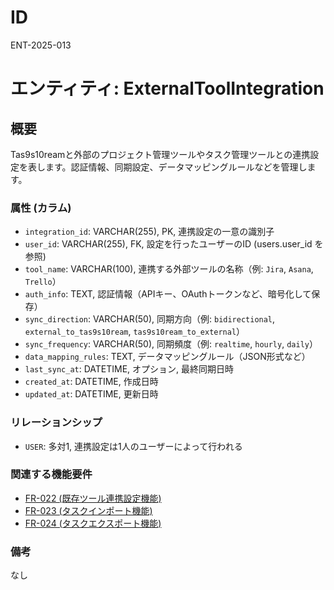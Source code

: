 # ID

ENT-2025-013

# エンティティ: ExternalToolIntegration

## 概要

Tas9s10reamと外部のプロジェクト管理ツールやタスク管理ツールとの連携設定を表します。認証情報、同期設定、データマッピングルールなどを管理します。

### 属性 (カラム)

- `integration_id`: VARCHAR(255), PK, 連携設定の一意の識別子
- `user_id`: VARCHAR(255), FK, 設定を行ったユーザーのID (users.user_id を参照)
- `tool_name`: VARCHAR(100), 連携する外部ツールの名称（例: `Jira`, `Asana`,
  `Trello`）
- `auth_info`: TEXT, 認証情報（APIキー、OAuthトークンなど、暗号化して保存）
- `sync_direction`: VARCHAR(50), 同期方向（例: `bidirectional`,
  `external_to_tas9s10ream`, `tas9s10ream_to_external`）
- `sync_frequency`: VARCHAR(50), 同期頻度（例: `realtime`, `hourly`, `daily`）
- `data_mapping_rules`: TEXT, データマッピングルール（JSON形式など）
- `last_sync_at`: DATETIME, オプション, 最終同期日時
- `created_at`: DATETIME, 作成日時
- `updated_at`: DATETIME, 更新日時

### リレーションシップ

- `USER`: 多対1, 連携設定は1人のユーザーによって行われる

### 関連する機能要件

- [FR-022 (既存ツール連携設定機能)](../../requirements/functional-requirements/fr-022-external-tool-integration-settings-function.md)
- [FR-023 (タスクインポート機能)](../../requirements/functional-requirements/fr-023-task-import-function.md)
- [FR-024 (タスクエクスポート機能)](../../requirements/functional-requirements/fr-024-task-export-function.md)

### 備考

なし
